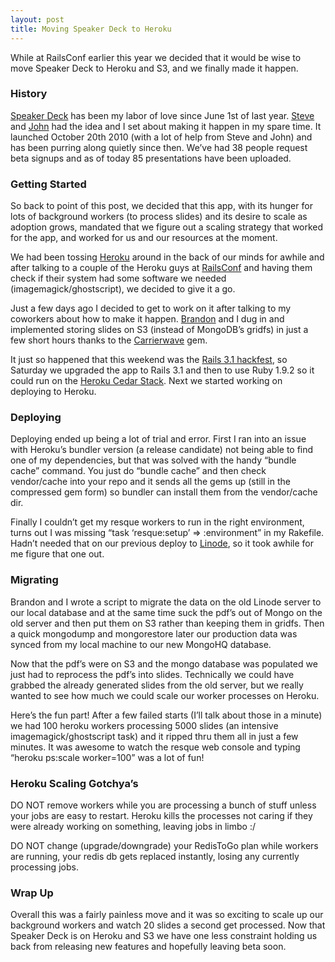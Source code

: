 ```yaml
---
layout: post
title: Moving Speaker Deck to Heroku
---
```


While at RailsConf earlier this year we decided that it would be wise to
move Speaker Deck to Heroku and S3, and we finally made it happen.

### History

[Speaker Deck](http://speakerdeck.com) has been my labor of love since
June 1st of last year.
[Steve](http://orderedlist.com/the-team/#steve-smith) and
[John](http://orderedlist.com/the-team/#john-nunemaker) had the idea and
I set about making it happen in my spare time. It launched October 20th
2010 (with a lot of help from Steve and John) and has been purring along
quietly since then. We’ve had 38 people request beta signups and as of
today 85 presentations have been uploaded.

### Getting Started

So back to point of this post, we decided that this app, with its hunger
for lots of background workers (to process slides) and its desire to
scale as adoption grows, mandated that we figure out a scaling strategy
that worked for the app, and worked for us and our resources at the
moment.

We had been tossing [Heroku](http://heroku.com) around in the back of
our minds for awhile and after talking to a couple of the Heroku guys at
[RailsConf](http://railsconf.com) and having them check if their system
had some software we needed (imagemagick/ghostscript), we decided to
give it a go.

Just a few days ago I decided to get to work on it after talking to my
coworkers about how to make it happen.
[Brandon](http://orderedlist.com/the-team/#brandon-keepers) and I dug in
and implemented storing slides on S3 (instead of MongoDB’s gridfs) in
just a few short hours thanks to the
[Carrierwave](https://github.com/jnicklas/carrierwave) gem.

It just so happened that this weekend was the [Rails 3.1
hackfest](http://weblog.rubyonrails.org/2011/7/14/rails-3-1-hackfest),
so Saturday we upgraded the app to Rails 3.1 and then to use Ruby 1.9.2
so it could run on the [Heroku Cedar
Stack](http://devcenter.heroku.com/articles/cedar). Next we started
working on deploying to Heroku.

### Deploying

Deploying ended up being a lot of trial and error. First I ran into an
issue with Heroku’s bundler version (a release candidate) not being able
to find one of my dependencies, but that was solved with the handy
“bundle cache” command. You just do “bundle cache” and then check
vendor/cache into your repo and it sends all the gems up (still in the
compressed gem form) so bundler can install them from the vendor/cache
dir.

Finally I couldn’t get my resque workers to run in the right
environment, turns out I was missing “task ‘resque:setup’ =&gt;
:environment” in my Rakefile. Hadn’t needed that on our previous deploy
to [Linode](http://linode.com), so it took awhile for me figure that one
out.

### Migrating

Brandon and I wrote a script to migrate the data on the old Linode
server to our local database and at the same time suck the pdf’s out of
Mongo on the old server and then put them on S3 rather than keeping them
in gridfs. Then a quick mongodump and mongorestore later our production
data was synced from my local machine to our new MongoHQ database.

Now that the pdf’s were on S3 and the mongo database was populated we
just had to reprocess the pdf’s into slides. Technically we could have
grabbed the already generated slides from the old server, but we really
wanted to see how much we could scale our worker processes on Heroku.

Here’s the fun part! After a few failed starts (I’ll talk about those in
a minute) we had 100 heroku workers processing 5000 slides (an intensive
imagemagick/ghostscript task) and it ripped thru them all in just a few
minutes. It was awesome to watch the resque web console and typing
“heroku ps:scale worker=100” was a lot of fun!

### Heroku Scaling Gotchya’s

DO <span class="caps">NOT</span> remove workers while you are processing
a bunch of stuff unless your jobs are easy to restart. Heroku kills the
processes not caring if they were already working on something, leaving
jobs in limbo :/

DO <span class="caps">NOT</span> change (upgrade/downgrade) your
RedisToGo plan while workers are running, your redis db gets replaced
instantly, losing any currently processing jobs.

### Wrap Up

Overall this was a fairly painless move and it was so exciting to scale
up our background workers and watch 20 slides a second get processed.
Now that Speaker Deck is on Heroku and S3 we have one less constraint
holding us back from releasing new features and hopefully leaving beta
soon.
